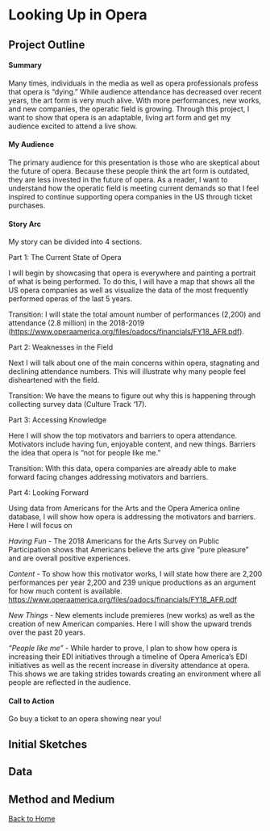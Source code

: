 # Looking Up in Opera 

## Project Outline

#### Summary 

  Many times, individuals in the media as well as opera professionals profess that opera is “dying.” While audience attendance has decreased over recent years, the art form is very much alive. With more performances, new works, and new companies, the operatic field is growing. Through this project, I want to show that opera is an adaptable, living art form and get my audience excited to attend a live show. 

#### My Audience 

  The primary audience for this presentation is those who are skeptical about the future of opera. Because these people think the art form is outdated, they are less invested in the future of opera. As a reader, I want to understand how the operatic field is meeting current demands so that I feel inspired to continue supporting opera companies in the US through ticket purchases. 
  
#### Story Arc 


My story can be divided into 4 sections. 
	
  Part 1: The Current State of Opera

I will begin by showcasing that opera is everywhere and painting a portrait of what is being performed. To do     this, I will have a map that shows all the US opera companies as well as visualize the data of the most frequently performed operas of the last 5 years. 

Transition:  I will state the total amount number of performances (2,200) and  attendance (2.8 million) in the 2018-2019
(https://www.operaamerica.org/files/oadocs/financials/FY18_AFR.pdf).

  Part 2: Weaknesses in the Field 
		
   Next I will talk about one of the main concerns within opera, stagnating and declining attendance numbers. This will          illustrate why many people feel disheartened with the field. 

Transition: We have the means to figure out why this is happening through collecting survey data (Culture Track ‘17). 

  Part 3:  Accessing Knowledge

   Here I will show the top motivators and barriers to opera attendance. Motivators include having fun, enjoyable content, and    new things. Barriers the idea that opera is “not for people like me.”

   Transition: With this data, opera companies are already able to make forward facing changes addressing motivators and barriers. 
	
  Part 4:  Looking Forward

   Using data from Americans for the Arts and the Opera America online database, I will show how opera is addressing the          motivators and barriers. Here I will focus on 

   *Having Fun* - The 2018 Americans for the Arts Survey on Public Participation shows that Americans believe the arts give “pure pleasure” and are overall positive experiences.

   *Content* - To show how this motivator works, I will state how there are 2,200 performances per year 2,200 and 239 unique productions as an argument for how much content is available. https://www.operaamerica.org/files/oadocs/financials/FY18_AFR.pdf

   *New Things* - New elements include premieres (new works) as well as the creation of new American companies. Here I will show the upward trends over the past 20 years. 

   *“People like me”* - While harder to prove, I plan to show how opera is increasing their EDI initiatives through a timeline of Opera America’s EDI initiatives as well as the recent increase in diversity attendance at opera. This shows we are taking strides towards creating an environment where all people are reflected in the audience.

#### Call to Action

  Go buy a ticket to an opera showing near you! 
  
## Initial Sketches 
## Data
## Method and Medium 


[Back to Home](https://ascherry.github.io/cherry-portfolio/)
